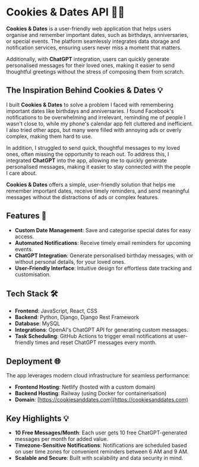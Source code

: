 # Cookies & Dates API 🍪📅

**Cookies & Dates** is a user-friendly web application that helps users organise and remember important dates, such as birthdays, anniversaries, or special events. The platform seamlessly integrates data storage and notification services, ensuring users never miss a moment that matters.

Additionally, with **ChatGPT** integration, users can quickly generate personalised messages for their loved ones, making it easier to send thoughtful greetings without the stress of composing them from scratch.

## The Inspiration Behind Cookies & Dates 💡

I built **Cookies & Dates** to solve a problem I faced with remembering important dates like birthdays and anniversaries. I found Facebook's notifications to be overwhelming and irrelevant, reminding me of people I wasn't close to, while my phone's calendar app felt cluttered and inefficient. I also tried other apps, but many were filled with annoying ads or overly complex, making them hard to use.

In addition, I struggled to send quick, thoughtful messages to my loved ones, often missing the opportunity to reach out. To address this, I integrated **ChatGPT** into the app, allowing me to quickly generate personalised messages, making it easier to stay connected with the people I care about.

**Cookies & Dates** offers a simple, user-friendly solution that helps me remember important dates, receive timely reminders, and send meaningful messages without the distractions of ads or complex features.

## Features 🚀

- **Custom Date Management**: Save and categorise special dates for easy access.
- **Automated Notifications**: Receive timely email reminders for upcoming events.
- **ChatGPT Integration**: Generate personalised birthday messages, with or without personal details, for your loved ones.
- **User-Friendly Interface**: Intuitive design for effortless date tracking and customisation.

## Tech Stack 🛠️

- **Frontend**: JavaScript, React, CSS
- **Backend**: Python, Django, Django Rest Framework
- **Database**: MySQL
- **Integrations**: OpenAI's ChatGPT API for generating custom messages.
- **Task Scheduling**: GitHub Actions to trigger email notifications at user-friendly times and reset ChatGPT messages every month.

## Deployment 🌐

The app leverages modern cloud infrastructure for seamless performance:
- **Frontend Hosting**: Netlify (hosted with a custom domain)
- **Backend Hosting**: Railway (using Docker for containerisation)
- **Domain**: [https://cookiesanddates.com](https://cookiesanddates.com)

## Key Highlights 💡

- **10 Free Messages/Month**: Each user gets 10 free ChatGPT-generated messages per month for added value.
- **Timezone-Sensitive Notifications**: Notifications are scheduled based on user time zones for convenient reminders between 6 AM and 9 AM.
- **Scalable and Secure**: Built with scalability and data security in mind.